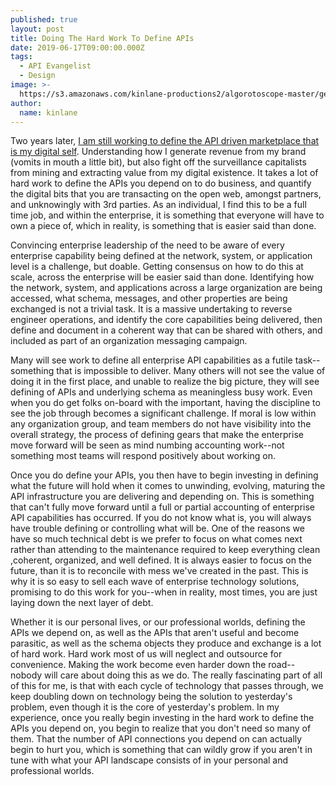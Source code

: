 ```yaml
---
published: true
layout: post
title: Doing The Hard Work To Define APIs
date: 2019-06-17T09:00:00.000Z
tags:
  - API Evangelist
  - Design
image: >-
  https://s3.amazonaws.com/kinlane-productions2/algorotoscope-master/gears-4882162452-fa3126b38d-b-umberto-bocc.jpg
author:
  name: kinlane
---
```

Two years later, [I am still working to define the API driven marketplace that is my digital self](https://apievangelist.com/2017/01/09/the-api-driven-marketplace-that-is-my-digital-self/). Understanding how I generate revenue from my brand (vomits in mouth a little bit), but also fight off the surveillance capitalists from mining and extracting value from my digital existence. It takes a lot of hard work to define the APIs you depend on to do business, and quantify the digital bits that you are transacting on the open web, amongst partners, and unknowingly with 3rd parties. As an individual, I find this to be a full time job, and within the enterprise, it is something that everyone will have to own a piece of, which in reality, is something that is easier said than done.

Convincing enterprise leadership of the need to be aware of every enterprise capability being defined at the network, system, or application level is a challenge, but doable. Getting consensus on how to do this at scale, across the enterprise will be easier said than done. Identifying how the network, system, and applications across a large organization are being accessed, what schema, messages, and other properties are being exchanged is not a trivial task. It is a massive undertaking to reverse engineer operations, and identify the core capabilities being delivered, then define and document in a coherent way that can be shared with others, and included as part of an organization messaging campaign.

Many will see work to define all enterprise API capabilities as a futile task--something that is impossible to deliver. Many others will not see the value of doing it in the first place, and unable to realize the big picture, they will see defining of APIs and underlying schema as meaningless busy work. Even when you do get folks on-board with the important, having the discipline to see the job through becomes a significant challenge. If moral is low within any organization group, and team members do not have visibility into the overall strategy, the process of defining gears that make the enterprise move forward will be seen as mind numbing accounting work--not something most teams will respond positively about working on.

Once you do define your APIs, you then have to begin investing in defining what the future will hold when it comes to unwinding, evolving, maturing the API infrastructure you are delivering and depending on. This is something that can't fully move forward until a full or partial accounting of enterprise API capabilities has occurred. If you do not know what is, you will always have trouble defining or controlling what will be. One of the reasons we have so much technical debt is we prefer to focus on what comes next rather than attending to the maintenance required to keep everything clean ,coherent, organized, and well defined. It is always easier to focus on the future, than it is to reconcile with mess we've created in the past. This is why it is so easy to sell each wave of enterprise technology solutions, promising to do this work for you--when in reality, most times, you are just laying down the next layer of debt.

Whether it is our personal lives, or our professional worlds, defining the APIs we depend on, as well as the APIs that aren't useful and become parasitic, as well as the schema objects they produce and exchange is a lot of hard work. Hard work most of us will neglect and outsource for convenience. Making the work become even harder down the road--nobody will care about doing this as we do. The really fascinating part of all of this for me, is that with each cycle of technology that passes through, we keep doubling down on technology being the solution to yesterday's problem, even though it is the core of yesterday's problem. In my experience, once you really begin investing in the hard work to define the APIs you depend on, you begin to realize that you don't need so many of them. That the number of API connections you depend on can actually begin to hurt you, which is something that can wildly grow if you aren't in tune with what your API landscape consists of in your personal and professional worlds.
